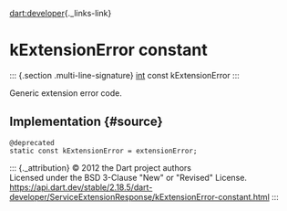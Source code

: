 [dart:developer](../../dart-developer/dart-developer-library){._links-link}

kExtensionError constant
========================

::: {.section .multi-line-signature}
[int](../../dart-core/int-class) const kExtensionError
:::

Generic extension error code.

Implementation {#source}
--------------

``` {.language-dart data-language="dart"}
@deprecated
static const kExtensionError = extensionError;
```

::: {._attribution}
© 2012 the Dart project authors\
Licensed under the BSD 3-Clause \"New\" or \"Revised\" License.\
<https://api.dart.dev/stable/2.18.5/dart-developer/ServiceExtensionResponse/kExtensionError-constant.html>
:::
